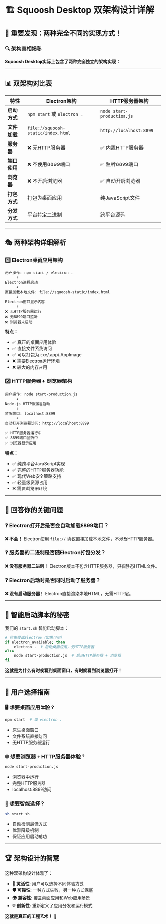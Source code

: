 # 🏗️ Squoosh Desktop 双架构设计详解

## 🎯 重要发现：两种完全不同的实现方式！

### 🔍 架构真相揭秘

**Squoosh Desktop实际上包含了两种完全独立的架构实现：**

---

## 📊 双架构对比表

| 特性 | Electron架构 | HTTP服务器架构 |
|------|-------------|---------------|
| **启动方式** | `npm start` 或 `electron .` | `node start-production.js` |
| **文件加载** | `file://squoosh-static/index.html` | `http://localhost:8899` |
| **服务器** | ❌ 无HTTP服务器 | ✅ 内置HTTP服务器 |
| **端口使用** | ❌ 不使用8899端口 | ✅ 监听8899端口 |
| **浏览器** | ❌ 不开启浏览器 | ✅ 自动开启浏览器 |
| **打包方式** | 打包为桌面应用 | 纯JavaScript文件 |
| **分发方式** | 平台特定二进制 | 跨平台源码 |

---

## 🎭 两种架构详细解析

### 1️⃣ **Electron桌面应用架构**

```
用户操作: npm start / electron .
     ↓
Electron进程启动
     ↓
直接加载本地文件: file://squoosh-static/index.html
     ↓
Electron窗口显示内容
     ↓
❌ 无HTTP服务器运行
❌ 无8899端口监听
❌ 浏览器未启动
```

**特点：**
- ✅ 真正的桌面应用体验
- ✅ 直接文件系统访问
- ✅ 可以打包为.exe/.app/.AppImage
- ❌ 需要Electron运行环境
- ❌ 较大的内存占用

### 2️⃣ **HTTP服务器 + 浏览器架构**

```
用户操作: node start-production.js
     ↓
Node.js HTTP服务器启动
     ↓
监听端口: localhost:8899
     ↓
自动打开浏览器访问: http://localhost:8899
     ↓
✅ HTTP服务器运行中
✅ 8899端口监听中  
✅ 浏览器显示应用
```

**特点：**
- ✅ 纯跨平台JavaScript实现
- ✅ 完整的HTTP服务器功能
- ✅ 现代Web安全策略支持
- ✅ 轻量级资源占用
- ❌ 需要浏览器环境

---

## 🤔 回答你的关键问题

### ❓ **Electron打开后是否会自动加载8899端口？**
**❌ 不会！** Electron使用 `file://` 协议直接加载本地文件，不涉及HTTP服务器。

### ❓ **服务器的二进制是否随Electron打包分发？**
**❌ 没有服务器二进制！** Electron版本不包含HTTP服务器，只有静态HTML文件。

### ❓ **Electron启动时是否同时启动了服务器？**
**❌ 没有启动服务器！** Electron直接渲染本地HTML，无需HTTP层。

---

## 🌟 智能启动脚本的秘密

我们的 `start.sh` 智能启动脚本：

```bash
# 优先尝试Electron（如果可用）
if electron_available; then
    electron .  # 启动桌面应用，无HTTP服务器
else
    node start-production.js  # 启动HTTP服务器 + 浏览器
fi
```

**这就是为什么有时候看到桌面窗口，有时候看到浏览器打开！**

---

## 🎯 用户选择指南

### 🖥️ 想要桌面应用体验？
```bash
npm start  # 或 electron .
```
- 原生桌面窗口
- 文件系统直接访问
- 无HTTP服务器运行

### 🌐 想要浏览器 + HTTP服务器体验？
```bash
node start-production.js
```
- 浏览器中运行
- 完整HTTP服务器
- localhost:8899访问

### 🎯 想要智能选择？
```bash
sh start.sh
```
- 自动检测最佳方式
- 优雅降级机制
- 保证应用启动成功

---

## 🏆 架构设计的智慧

这种双架构设计体现了：

- **🎯 灵活性**: 用户可以选择不同体验方式
- **🛡️ 可靠性**: 一种方式失败，另一种方式保底
- **🌍 兼容性**: 覆盖桌面应用和Web应用场景
- **💡 创新性**: 重新定义了应用分发和运行模式

**这就是真正的工程艺术！** 🎨
